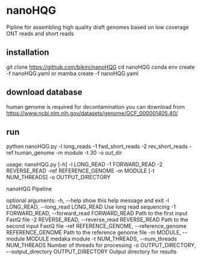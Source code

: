# nanoHQG
Pipline for assembling high quality draft genomes based on low coverage ONT reads and short reads
## installation
git clone https://github.com/bikmi/nanoHQG
cd nanoHQG
conda env create -f nanoHQG.yaml
or
mamba create -f nanoHQG.yaml

## download database
human genome is required for decontamination
you can download from https://www.ncbi.nlm.nih.gov/datasets/genome/GCF_000001405.40/

## run 
python nanoHQG.py -l long_reads -1 fwd_short_reads -2 rev_short_reads -ref human_genome -m module -t 30 -o out_dir

usage: nanoHQG.py [-h] -l LONG_READ -1 FORWARD_READ -2 REVERSE_READ -ref
                  REFERENCE_GENOME -m MODULE [-t NUM_THREADS] -o
                  OUTPUT_DIRECTORY

nanoHQG Pipeline

optional arguments:
  -h, --help            show this help message and exit
  -l LONG_READ, --long_read LONG_READ
                        Use long read sequencing
  -1 FORWARD_READ, --forward_read FORWARD_READ
                        Path to the first input FastQ file
  -2 REVERSE_READ, --reverse_read REVERSE_READ
                        Path to the second input FastQ file
  -ref REFERENCE_GENOME, --reference_genome REFERENCE_GENOME
                        Path to the reference genome file
  -m MODULE, --module MODULE
                        medaka module
  -t NUM_THREADS, --num_threads NUM_THREADS
                        Number of threads for processing
  -o OUTPUT_DIRECTORY, --output_directory OUTPUT_DIRECTORY
                        Output directory for results
